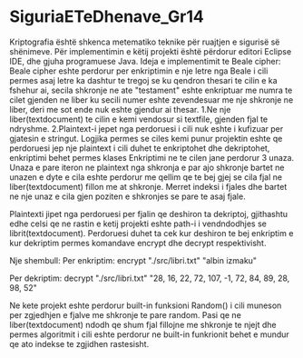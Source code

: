 # SiguriaETeDhenave_Gr14

Kriptografia është shkenca metematiko teknike për ruajtjen e sigurisë së shënimeve.
Për implementimin e këtij projekti është përdorur editori Eclipse IDE, dhe gjuha programuese Java.
Ideja e implementimit te Beale cipher:
Beale cipher eshte perdorur per enkriptimin e nje letre nga Beale i cili permes asaj letre ka dashtur te tregoj se ku qendron thesari te cilin e ka fshehur ai, secila shkronje ne ate "testament" eshte enkriptuar me numra te cilet gjenden ne liber ku secili numer eshte zevendesuar me nje shkronje ne liber, deri me sot ende nuk eshte gjendur ai thesar.
1.Ne nje liber(textdocument) te cilin e kemi vendosur si textfile, gjenden fjal te ndryshme.
2.Plaintext-i jepet nga perdoruesi i cili nuk eshte i kufizuar per gjatesin e stringut.
Logjika permes se ciles kemi punur projektin eshte qe perdoruesi jep nje plaintext i cili duhet te enkriptohet dhe dekriptohet, enkriptimi behet permes klases Enkriptimi ne te cilen jane perdorur 3 unaza. Unaza e pare iteron ne plaintext nga shkronja e par ajo shkronje bartet ne unazen e dyte e cila eshte perdorur me qellim qe te bej gjej se cila fjal ne liber(textdocument) fillon me at shkronje. Merret indeksi i fjales dhe bartet ne nje unaz e cila gjen poziten e shkronjes se pare te asaj fjale.

Plaintexti jipet nga perdoruesi per fjalin qe deshiron ta dekriptoj, gjithashtu edhe celsi qe ne rastin e ketij projekti eshte path-i i vendndodhjes se librit(textdocument).
Perdoruesi duhet ta cek kur deshiron te bej enkriptim e kur dekriptim permes komandave encrypt dhe decrypt respektivisht.

Nje shembull:
Per enkriptim:
encrypt "./src/libri.txt" "albin izmaku"

Per dekriptim: 
decrypt "./src/libri.txt" "28, 16, 22, 72, 107, -1, 72, 84, 89, 28, 98, 52"

Ne kete projekt eshte perdorur built-in funksioni Random() i cili muneson per zgjedhjen e fjalve me shkronje te pare random. Pasi qe ne liber(textdocument) ndodh qe shum fjal fillojne me shkronje te njejt dhe permes algoritmit i cili eshte perdorur ne built-in funkrionit behet e mundur qe ato indekse te zgjidhen rastesisht.


